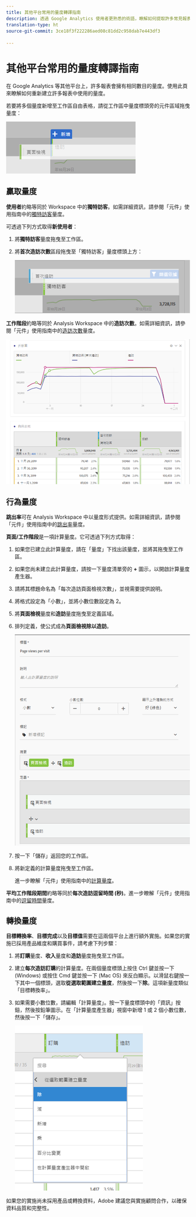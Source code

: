 ```yaml
---
title: 其他平台常用的量度轉譯指南
description: 透過 Google Analytics 使用者更熟悉的術語，瞭解如何提取許多常見報表的量度資料。
translation-type: ht
source-git-commit: 3ce18f3f222286aed08c81dd2c958dab7e443df3

---
```



# 其他平台常用的量度轉譯指南

在 Google Analytics 等其他平台上，許多報表會擁有相同數目的量度。使用此頁來瞭解如何重新建立許多報表中使用的量度。

若要將多個量度新增至工作區自由表格，請從工作區中量度標頭旁的元件區域拖曳量度：

![其他量度](/help/technotes/ga-to-aa/assets/new_metric.png)

## 贏取量度

**使用者**&#x200B;約略等同於 Workspace 中的&#x200B;**獨特訪客**。如需詳細資訊，請參閱「元件」使用指南中的[獨特訪客](/help/components/c-variables/c-metrics/metrics-unique-visitors.md)量度。

可透過下列方式取得&#x200B;**新使用者**：

1. 將&#x200B;**獨特訪客**&#x200B;量度拖曳至工作區。
2. 將&#x200B;**首次造訪次數**&#x200B;區段拖曳至「獨特訪客」量度標頭上方：

   ![首次瀏覽次數](../assets/first_time_visits.png)

**工作階段**&#x200B;約略等同於 Analysis Workspace 中的&#x200B;**造訪次數**。如需詳細資訊，請參閱「元件」使用指南中的[造訪次數](/help/components/c-variables/c-metrics/metrics-visit.md)量度。

![贏取量度](../assets/acquisition_metrics.png)

## 行為量度

**跳出率**&#x200B;可在 Analysis Workspace 中以量度形式提供。如需詳細資訊，請參閱「元件」使用指南中的[跳出率](/help/components/c-variables/c-metrics/metrics-bounce-rate.md)量度。

**頁面/工作階段**&#x200B;是一項計算量度。它可透過下列方式取得：

1. 如果您已建立此計算量度，請在「量度」下找出該量度，並將其拖曳至工作區。
2. 如果您尚未建立此計算量度，請按一下量度清單旁的 **+** 圖示，以開啟計算量度產生器。
3. 請將其標題命名為「每次造訪頁面檢視次數」，並視需要提供說明。
4. 將格式設定為「小數」，並將小數位數設定為 2。
5. 將&#x200B;**頁面檢視**&#x200B;量度和&#x200B;**造訪**&#x200B;量度拖曳至定義區域。
6. 排列定義，使公式成為&#x200B;**頁面檢視除以造訪**。

   ![每次造訪頁面檢視次數](/help/technotes/ga-to-aa/assets/page_views_per_visit.png)

7. 按一下「儲存」返回您的工作區。
8. 將新定義的計算量度拖曳至工作區。

   進一步瞭解「元件」使用指南中的[計算量度](/help/components/c-variables/c-metrics/calculated-metric.md)。

**平均工作階段期間**&#x200B;約略等同於&#x200B;**每次造訪逗留時間 (秒)**。進一步瞭解「元件」使用指南中的[逗留時間](/help/components/c-variables/c-metrics/metrics-time-spent.md)量度。

## 轉換量度

**目標轉換率**、**目標完成**&#x200B;以及&#x200B;**目標值**&#x200B;需要在這兩個平台上進行額外實施。如果您的實施已採用產品維度和購買事件，請考慮下列步驟：

1. 將&#x200B;**訂購**&#x200B;量度、**收入**&#x200B;量度和&#x200B;**造訪**&#x200B;量度拖曳至工作區。
1. 建立&#x200B;**每次造訪訂購**&#x200B;的計算量度。在兩個量度標頭上按住 Ctrl 鍵並按一下 (Windows) 或按住 Cmd 鍵並按一下 (Mac OS) 來反白顯示。以滑鼠右鍵按一下其中一個標頭，選取&#x200B;**從選取範圍建立量度**，然後按一下&#x200B;**除**。這項新量度類似「目標轉換率」。
1. 如果需要小數位數，請編輯「計算量度」。按一下量度標頭中的「資訊」按鈕，然後按鉛筆圖示。在「計算量度產生器」視窗中新增 1 或 2 個小數位數，然後按一下「儲存」。

   ![每次存取訂購](/help/technotes/ga-to-aa/assets/orders_per_visit.png)

如果您的實施尚未採用產品或轉換資料，Adobe 建議您與實施顧問合作，以確保資料品質和完整性。
